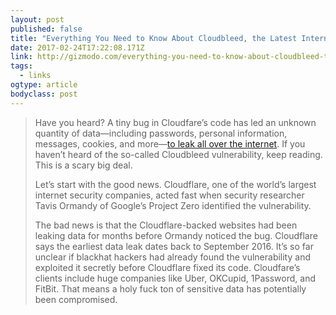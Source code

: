 ```yaml
---
layout: post 
published: false 
title: "Everything You Need to Know About Cloudbleed, the Latest Internet Security Disaster" 
date: 2017-02-24T17:22:08.171Z 
link: http://gizmodo.com/everything-you-need-to-know-about-cloudbleed-the-lates-1792710616 
tags:
  - links
ogtype: article 
bodyclass: post 
---
```


> Have you heard? A tiny bug in Cloudfare’s code has led an unknown quantity of data—including passwords, personal information, messages, cookies, and more—[to leak all over the internet](https://www.theregister.co.uk/2017/02/24/cloudbleed_buffer_overflow_bug_spaffs_personal_data/). If you haven’t heard of the so-called Cloudbleed vulnerability, keep reading. This is a scary big deal.
> 
> Let’s start with the good news. Cloudflare, one of the world’s largest internet security companies, acted fast when security researcher Tavis Ormandy of Google’s Project Zero identified the vulnerability.
> 
> The bad news is that the Cloudflare-backed websites had been leaking data for months before Ormandy noticed the bug. Cloudflare says the earliest data leak dates back to September 2016. It’s so far unclear if blackhat hackers had already found the vulnerability and exploited it secretly before Cloudflare fixed its code. Cloudfare’s clients include huge companies like Uber, OKCupid, 1Password, and FitBit. That means a holy fuck ton of sensitive data has potentially been compromised.